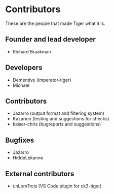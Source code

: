 # Contributors
These are the people that made Tiger what it is.

## Founder and lead developer
* Richard Braakman

## Developers
* Dementive (imperator-tiger)
* Michael

## Contributors
* Jazarro (output format and filtering system)
* Kazarion (testing and suggestions for checks)
* kaiser-chris (bugreports and suggestions)

## Bugfixes
* Jazarro
* HiddeLekanne

## External contributors
* unLomTrois (VS Code plugin for ck3-tiger)
